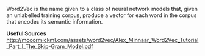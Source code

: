 Word2Vec is the name given to a class of neural network models that, given an unlabelled
training corpus, produce a vector for each word in the corpus that encodes its
semantic information. 


**Useful Sources**
http://mccormickml.com/assets/word2vec/Alex_Minnaar_Word2Vec_Tutorial_Part_I_The_Skip-Gram_Model.pdf
